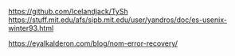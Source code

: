 https://github.com/Icelandjack/TySh
https://stuff.mit.edu/afs/sipb.mit.edu/user/yandros/doc/es-usenix-winter93.html


https://eyalkalderon.com/blog/nom-error-recovery/

